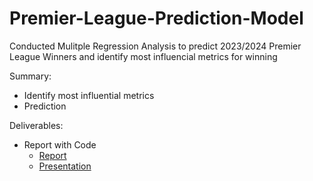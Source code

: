 # Premier-League-Prediction-Model
Conducted Mulitple Regression Analysis to predict 2023/2024 Premier League Winners and identify most influencial metrics for winning

Summary:
- Identify most influential metrics
- Prediction

Deliverables:
- Report with Code
  - [Report](https://github.com/Brianwitarsa/Premier-League-Prediction-Model/blob/main/R%20for%20data%20science%20report.pdf)
  - [Presentation](https://github.com/Brianwitarsa/Premier-League-Prediction-Model/blob/main/Analysis%20on%20English%20Premier%20League.pdf)
 

